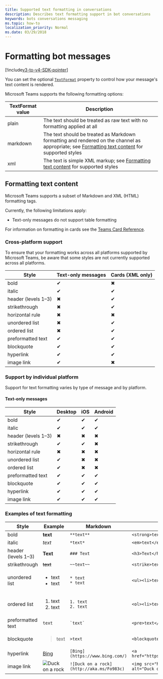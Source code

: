 ```yaml
---
title: Supported text formatting in conversations
description: Describes text formatting support in bot conversations
keywords: bots conversations messaging
ms.topic: how-to
localization_priority: Normal
ms.date: 03/29/2018
---
```

# Formatting bot messages

[!include[v3-to-v4-SDK-pointer](~/includes/v3-to-v4-pointer-bots.md)]

You can set the optional [`TextFormat`](https://docs.microsoft.com/bot-framework/dotnet/bot-builder-dotnet-create-messages#customizing-a-message) property to control how your message's text content is rendered.

Microsoft Teams supports the following formatting options:

| TextFormat value | Description |
| --- | --- |
| plain | The text should be treated as raw text with no formatting applied at all |
| markdown | The text should be treated as Markdown formatting and rendered on the channel as appropriate; see [Formatting text content](#formatting-text-content) for supported styles |
| xml | The text is simple XML markup; see [Formatting text content](#formatting-text-content) for supported styles |

## Formatting text content

Microsoft Teams supports a subset of Markdown and XML (HTML) formatting tags.

Currently, the following limitations apply:

* Text-only messages do not support table formatting

For information on formatting in cards see the [Teams Card Reference](~/task-modules-and-cards/cards/cards-reference.md).

### Cross-platform support

To ensure that your formatting works across all platforms supported by Microsoft Teams, be aware that some styles are not currently supported across all platforms.

| Style                     | Text-only messages | Cards (XML only) |
|---------------------------|--------------------|------------------|
| bold                      | ✔                  | ✖                |
| italic                    | ✔                  | ✔                |
| header (levels 1&ndash;3) | ✖                  | ✔                |
| strikethrough             | ✖                  | ✔                |
| horizontal rule           | ✖                  | ✖                |
| unordered list            | ✖                  | ✔                |
| ordered list              | ✖                  | ✔                |
| preformatted text         | ✔                  | ✔                |
| blockquote                | ✔                  | ✔                |
| hyperlink                 | ✔                  | ✔                |
| image link                | ✔                  | ✖                |

### Support by individual platform

Support for text formatting varies by type of message and by platform.

#### Text-only messages

| Style                     | Desktop | iOS | Android |
|---------------------------|---------|-----|---------|
| bold                      | ✔       | ✔   | ✔       |
| italic                    | ✔       | ✔   | ✔       |
| header (levels 1&ndash;3) | ✖       | ✖   | ✖       |
| strikethrough             | ✔       | ✔   | ✖       |
| horizontal rule           | ✖       | ✖   | ✖       |
| unordered list            | ✔       | ✖   | ✖       |
| ordered list              | ✔       | ✖   | ✖       |
| preformatted text         | ✔       | ✔   | ✔       |
| blockquote                | ✔       | ✔   | ✔       |
| hyperlink                 | ✔       | ✔   | ✔       |
| image link                | ✔       | ✔   | ✔       |

### Examples of text formatting

| Style | Example | Markdown | XML (HTML) |
| --- | --- | --- | --- |
| bold | **text** | `**text**` | `<strong>text</strong>` |
| italic | *text* | `*text*` | `<em>text</em>` |
| header (levels 1&ndash;3) | **Text** | `### Text` | `<h3>Text</h3>` |
| strikethrough | ~~text~~ | `~~text~~` | `<strike>text</strike>` |
| unordered list | <ul><li>text</li><li>text</li></ul> | `* text`<br>`* text` | `<ul><li>text</li><li>text</li></ul>` |
| ordered list | <ol><li>text</li><li>text</li></ol> | `1. text`<br>`2. text` | `<ol><li>text</li><li>text</li></ol>` |
| preformatted text | `text` | `` `text` `` | `<pre>text</pre>` |
| blockquote | <blockquote>text</blockquote> | `>text` | `<blockquote>text</blockquote>` |
| hyperlink | [Bing](https://www.bing.com/) | `[Bing](https://www.bing.com/)` | `<a href="https://www.bing.com/">Bing</a>` |
| image link | <img src="https://aka.ms/Fo983c" alt="Duck on a rock"></img> | `![Duck on a rock](http://aka.ms/Fo983c)` | `<img src="http://aka.ms/Fo983c" alt="Duck on a rock"></img>` |
